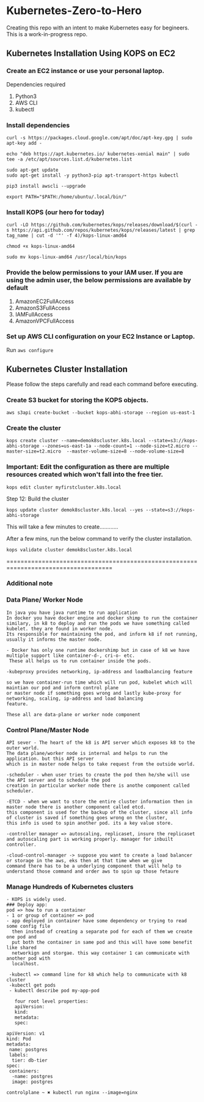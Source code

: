 # Kubernetes-Zero-to-Hero
Creating this repo with an intent to make Kubernetes easy for begineers. This is a work-in-progress repo.

## Kubernetes Installation Using KOPS on EC2

### Create an EC2 instance or use your personal laptop.

Dependencies required 

1. Python3
2. AWS CLI
3. kubectl

###  Install dependencies

```
curl -s https://packages.cloud.google.com/apt/doc/apt-key.gpg | sudo apt-key add -
```

```
echo "deb https://apt.kubernetes.io/ kubernetes-xenial main" | sudo tee -a /etc/apt/sources.list.d/kubernetes.list
```

```
sudo apt-get update
sudo apt-get install -y python3-pip apt-transport-https kubectl
```

```
pip3 install awscli --upgrade
```

```
export PATH="$PATH:/home/ubuntu/.local/bin/"
```

### Install KOPS (our hero for today)

```
curl -LO https://github.com/kubernetes/kops/releases/download/$(curl -s https://api.github.com/repos/kubernetes/kops/releases/latest | grep tag_name | cut -d '"' -f 4)/kops-linux-amd64

chmod +x kops-linux-amd64

sudo mv kops-linux-amd64 /usr/local/bin/kops
```

### Provide the below permissions to your IAM user. If you are using the admin user, the below permissions are available by default

1. AmazonEC2FullAccess
2. AmazonS3FullAccess
3. IAMFullAccess
4. AmazonVPCFullAccess

### Set up AWS CLI configuration on your EC2 Instance or Laptop.

Run `aws configure`

## Kubernetes Cluster Installation 

Please follow the steps carefully and read each command before executing.

### Create S3 bucket for storing the KOPS objects.

```
aws s3api create-bucket --bucket kops-abhi-storage --region us-east-1
```

### Create the cluster 

```
kops create cluster --name=demok8scluster.k8s.local --state=s3://kops-abhi-storage --zones=us-east-1a --node-count=1 --node-size=t2.micro --master-size=t2.micro  --master-volume-size=8 --node-volume-size=8
```

### Important: Edit the configuration as there are multiple resources created which won't fall into the free tier.

```
kops edit cluster myfirstcluster.k8s.local
```

Step 12: Build the cluster

```
kops update cluster demok8scluster.k8s.local --yes --state=s3://kops-abhi-storage
```

This will take a few minutes to create............

After a few mins, run the below command to verify the cluster installation.

```
kops validate cluster demok8scluster.k8s.local
```

====================================================================================

### Additional note 

### Data Plane/ Worker Node
```
In java you have java runtime to run application
In docker you have docker engine and docker shimp to run the container
similary, in k8 to deploy and run the pods we have something called kubelet. they are found in worker node.
Its responsible for maintaining the pod, and inform k8 if not running, usually it informs the master node.

- Docker has only one runtime dockershimp but in case of k8 we have multiple support like container-d-, cri-o- etc.
 These all helps us to run container inside the pods.

-kubeproxy provides networking, ip-address and loadbalancing feature

so we have container-run time which will run pod, kubelet which will maintian our pod and inform control plane
or master node if something goes wrong and lastly kube-proxy for networking, scaling, ip-address and load balancing
feature.

These all are data-plane or worker node component
```
### Control Plane/Master Node

```
API sever - The heart of the k8 is API server which exposes k8 to the outer world.
The data plane/worker node is internal and helps to run the application. but this API server
which is in master node helps to take request from the outside world.

-scheduler - when user tries to create the pod then he/she will use the API server and to schedule the pod
creation in particular worker node there is anothe component called scheduler.

-ETCD - when we want to store the entire cluster information then in master node there is another component called etcd.
this component is used for the backup of the cluster, since all info of cluster is saved if something goes wrong on the cluster,
this info is used to spin another pod. its a key value store.

-controller manager => autoscaling, replicaset, insure the replicaset and autoscaling part is working properly. manager for inbuilt controller.

-cloud-control-manager -> suppose you want to create a load balancer or storage in the aws, eks then at that time when we give
command there has to be a underlying component that will help to understand those command and order aws to spin up those fetaure
```
### Manage Hundreds of Kubernetes clusters
```
- KOPS is widely used.
### Deploy app:
pod => how to run a container
- 1 or group of container => pod
- app deployed in container have some dependency or trying to read some config file
  then instead of creating a separate pod for each of them we create one pod and
  put both the container in same pod and this will have some benefit like shared
  networkign and storgae. this way container 1 can communicate with another pod with
  localhost. 

 -kubectl => command line for k8 which help to communicate with k8 cluster
 -kubectl get pods
 - kubectl describe pod my-app-pod

   four root level properties:
   apiVersion:
   kind:
   metadata:
   spec:
```
```
apiVersion: v1
kind: Pod
metadata:
 name: postgres
 labels: 
  tier: db-tier
spec:
 containers:
  -name: postgres
  image: postgres
```
```
controlplane ~ ✖ kubectl run nginx --image=nginx
```
